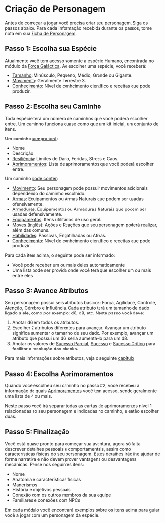 # Criação de Personagem

Antes de começar a jogar você precisa criar seu personagem. Siga os passos abaixo. Para cada informação recebida durante os passos, tome nota em sua [Ficha de Personagem](https://docs.google.com/spreadsheets/d/19w17pxwF-46oYBTceI109gJkN0Po3Q7_iUlrXDpy-CM/edit?usp=sharing).

## Passo 1: Escolha sua Espécie

Atualmente você tem acesso somente a espécie Humano, encontrada no módulo da [Força Galáctica](). Ao escolher uma espécie, você receberá:

- [Tamanho](../3_game/distance.md): Minúsculo, Pequeno, Médio, Grande ou Gigante.
- [Movimento](../3_game/distance.md#movimento): Geralmente Terrestre 3.
- [Conhecimento](../3_game/knowledge.md): Nível de conhcimento científico e receitas que pode produzir.

## Passo 2: Escolha seu Caminho

Toda espécie terá um número de caminhos que você poderá escolher entre. Um caminho funciona quase como que um kit inicial, um conjunto de itens.

Um caminho <ins>sempre terá</ins>:

- Nome
- Descrição
- [Resiliência](../3_game/resilience.md): Limites de Dano, Feridas, Stress e Caos.
- [Aprimoramentos](../3_game/upgrades.md): Lista de aprimoramentos que você poderá escolher entre.

Um caminho <ins>pode conter</ins>:

<!-- - [Passivas](../3_game/passives.md): Habilidades, características ou efeitos de seu personagem que estão sempre ativos. -->
- [Movimento](../3_game/distance.md#movimento): Seu personagem pode possuir movimentos adicionais dependendo do caminho escolhido.
- [Armas](../3_game/weapon_armor.md#armas): Equipamentos ou Armas Naturais que podem ser usadas ofensivamente.
- [Armaduras](../3_game/weapon_armor.md#armaduras): Equipamentos ou Armaduras Naturais que podem ser usadas defensivamente.
- [Equipamentos](../3_game/inventory.md#equipamentos-e-inventário): Itens utilitários de uso geral.
- [Moves (inglês)](../3_game/moves.md): Ações e Reações que seu personagem poderá realizar, além das comuns.
- [Habilidades](../3_game/abilities.md): Passivas, Engatilhadas ou Ativas.
- [Conhecimento](../3_game/knowledge.md): Nível de conhcimento científico e receitas que pode produzir.

Para cada item acima, o seguinte pode ser informado:

- Você pode receber um ou mais deles automaticamente
- Uma lista pode ser provida onde você terá que escolher um ou mais entre eles

## Passo 3: Avance Atributos

Seu personagem possui seis atributos básicos: Força, Agilidade, Controle, Atenção, Cérebro e Influência. Cada atributo terá um tamanho de dado ligado a ele, como por exemplo: d6, d8, etc. Neste passo você deve:

1. Anotar d6 em todos os atributos.
2. Escolher 2 atributos diferentes para avançar.
   Avançar um atributo significa aumentar o tamanho de seu dado. Por exemplo, avançar um atributo que possui um d6, seria aumentá-lo para um d8.
3. Anotar os valores de <ins>Sucesso Parcial</ins>, <ins>Sucesso</ins> e <ins>Sucesso Crítico</ins> para facilitar a resolução dos checks.

Para mais informações sobre atributos, veja o seguinte [capítulo](../3_game/attributes.md)

## Passo 4: Escolha Aprimoramentos

Quando você escolheu seu caminho no passo #2, você recebeu a informação de quais [Aprimoramentos](../3_game/upgrades.md) você tem acesso, sendo geralmente uma lista de 4 ou mais.

Neste passo você irá separar todas as cartas de aprimoramentos nível 1 relacionadas ao seu personagem e indicadas no caminho, e então escolher duas. 

## Passo 5: Finalização

Você está quase pronto para começar sua aventura, agora só falta descrever detalhes pessoais e comportamentais, assim como características físicas do seu personagem. Estes detalhes irão lhe ajudar de forma narrativa e não devem prover vantagens ou desvantagens mecânicas. Pense nos seguintes itens:

- Nome
- Anatomia e características físicas
- Manerismos
- História e objetivos pessoais
- Conexão com os outros membros da sua equipe
- Familiares e conexões com NPCs

Em cada módulo você encontrará exemplos sobre os itens acima para guiar você a jogar com um personagem da espécie.
